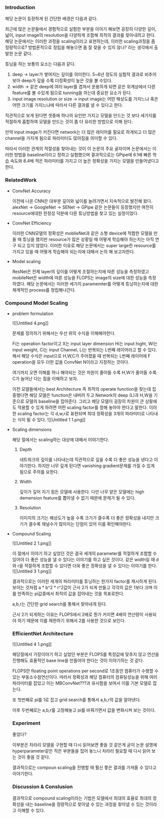 ### Introduction

해당 논문이 등장하게 된 간단한 배경은 다음과 같다.

최근에 많은 논문들에서 경험적으로 실험한 부분을 이야기 해보면 굉장히 다양한 깊이, 넓이, input image의 resolution을 다양하게 조합해 최적의 결과를 찾아내려고 한다. 해당 논문에서는 이러한 과정을 scaling이라고 표현하는데, 이러한 scaling과정을 좀 정량적으로? 방법론적으로 정립을 해놓으면 좀 잘 찾을 수 있지 않나? 라는 생각에서 출발한 논문 같다.

튜닝을 하는 보통의 요소는 다음과 같다.

1. deep → layer가 쌓여지는 깊이를 의미한다. 5~6년 정도의 실험적 결과로 비추어 보아 deep가 깊을 수록 더정확성이 높은 것을 볼 수있다.
2. width → 같은 deep에 여러 layer를 겹쳐서 운용하게 되면 같은 위계상에서 다른 feature를 볼 수있게 됨으로 tunning을 하는데 중요한 요소가 된다.
3. input image resolution or size → input image는 어떤 해상도를 가지느냐 혹은 어떤 크기를 가지느냐에 따라서 다른 결과를 낼 수 있다고 한다.

직관적으로 보게 된다면 셋중에 하나의 요인만 가지고 모델을 만드는 것 보다 세가지를 적절하게 홉합하여 모델을 만드는 것이 좀 더 유리한 방법으로 이해 된다.

만약 input image가 커진다면 network는 더 많은 레이어를 필요로 하게되고 더 많은 channel을 가지게 됨으로 파라미터도 많아짐을 의미할 수 있다.

따라서 이러한 관계의 적절성을 찾아내는 것이 이 논문의 주요 골자이며 논문에서는 이러한 방법을 baseline이라고 정하고 실험했으며 결과적으로는 GPipe에 6.1배 빠른 학습 속도와 8.4배 적은 파라미터를 가지고 더 높은 정확성을 가지는 모델을 만들어냈다고 한다.

### RelatedWork

- ConvNet Accuracy
    
    이전에 나온 CNN은 대부분 깊이와 넓이를 늘려가면서 지속적으로 발전해 왔다. alexNet → GoogleNet → SENet → GPipe 같은 논문들이 등장했지만 여전히 resource에대한 한정성 덕분에 다른 튜닝방법을 찾고 있는 실정이었다.
    
- ConvNet Efficiency
    
    이러한 CNN모델의 정확성은 moblieNet과 같은 소형 device에 적합한 모델을 만들 때 튜닝을 했지만 resource가 많은 상황일 때 어떻게 학습해야 하는지는 아직 연구 되고 있지 않았다. 이러한 이유로 해당 논문에서는 super large한 resource를 가지고 있을 때 어떻게 학습해야 되는지에 대해서 논의 해 보고자한다.
    
- Model scaling
    
    ResNet은 전체 layer의 깊이를 어떻게 조절하는지에 따른 성능을 측정하였고 mobileNet은 width에 따른 성능을 FLOPS는 image의 size에 대한 성능을 측정하였다. 해당 논문에서는 이러한 세가지 paramemter를 어떻게 튜닝하는지에 대한 체계적인 process를 정립해나간다.
    

### Compound Model Scaling

- problem formulation
    
    ![[Untitled 4.png]]
    
    문제를 정의하기 위해서는 우선 위의 수식을 이해해야한다.
    
    Fi는 operation factor이고 X는 input layer dimension Hi는 input hight, Wi는 input weight, Ci는 input Channel, Li는 반복되는 L번째 레이어라고 할 수 있다. 해서 해당 수식은 input으로 H,W,C가 주어졌을 때 반복되는 L번째 레이어에 F operation을 모두 더한 값을 ConvNet N이라고 지정하는 것이다.
    
    여기까지 오면 이해를 하나 해야되는 것은 차원이 줄어들 수록 H,W가 줄어들 수록 C가 늘어난 다는 점을 이해하고 보자.
    
    이전 모델들에서는 best Architecture 즉 최적의 operate function을 찾는데 집중했다면 해당 모델은 function은 내버려 두고 Network의 deep (L)과 H,W을 기준으로 모델의 baseline을 잡아준다. 그리고 해당 모델이 굉장히 차원이 큰 상황에도 적용할 수 있게 하려면 어떤 scaling factor를 정해 놓아야 한다고 말한다. 이러한 scaling factor는 각 d,w,r로 표현되며 최대 정확성을 3개의 파라미터로 나타내는 식이 될 수 있다.
    ![[Untitled 1 1.png]]
    
    
- Scaling dimensions
    
    해당 절에서는 scaling하는 대상에 대해서 이야기한다.
    
    1. Depth
        
        네트워크의 깊이를 나타내는데 직관적으로 깊을 수록 더 좋은 성능을 낸다고 이야기한다. 하지만 너무 깊게 된다면 vanishing gradient문제를 가질 수 있게 됨으로 주의를 요한다.
        
    2. Width
        
        깊이가 깊어 지기 힘든 모델에 사용한다. 다만 너무 얕은 모델에는 high demension feature를 뽑아낼 수 없기 때문에 문제가 될 수 있다.
        
    3. Resolution
        
        이미지의 크기는 해상도가 높을 수록 크기가 클수록 더 좋은 정확성을 내지만 크기가 클수록 채널수가 많아지는 단점이 있어 이를 확인해야한다.
        
- Compound Scaling
    
    ![[Untitled 2 1.png]]
    
    이 절에서 이야기 하고 싶었던 것은 결국 세개의 parameter를 적절하게 조합할 수 있어야 더 좋은 성능을 낼 수 있다는 이야기를 하고 싶은 것이다. 같은 width일 때 d와 r을 적절하게 조합할 수 있다면 더욱 좋은 정확성을 낼 수 있다는 이야기를 한다.
    ![[Untitled 3 1.png]]
    
    결과적으로는 이러한 세개의 파라미터를 튜닝하는 한가지 factor를 제시하게 된다. 보이는 것처럼 a * b^2 * r^2값이 근사 2가 되게 만들고 각각의 값은 1보다 크며 이를 만족하는 pi값중에서 최적의 값을 잡아내는 것을 목표로한다. 
    
    a,b,r는 간단한 grid search를 통해서 찾아내게 된다.
    
    근사 2가 되게하는 이유는 FLOPS에서 2배로 뭔가 커지면 4배의 연산량이 사용되야 하기 때문에 이를 제한하기 위해서 2를 사용한 것으로 보인다.
    
    ### EfficientNet Architecture
    ![[Untitled 4 1.png]]
    
    
    해당절에서 가장이야기 하고 싶었던 부분은 FLOPS를 특정값에 맞추지 않고 연산을 진행해도 효율적인 base line을 만들어야 한다는 것이 이야기하는 것 같다.
    
    FLOPS란 floating point operations per second로 1초동안 컴퓨터가 수행할 수 있는 부동소수점연산이다. 따러서 정확성과 해당 컴퓨터의 컴퓨팅성능을 위해 여러 파라미터를 잡았고 이는 MBConvNet???과 유사함을 보여서 이를 기본 모델로 잡는다.
    
    또 첫번째로 pi를 1로 잡고 grid search를 통해서 a,b,r의 값을 알아낸다. 
    
    이후 두번째로는 a,b,r를 고정해놓고 pi를 바꿔가면서 값을 변화시켜 보는 것이다.
    
    ### Experiment
    
    좋았다?
    
    이부분은 차라리 모델을 구현할 때 다시 읽어보면 좋을 것 같은게 굳이 논문 설명에 hyperparameter같은 작은 부분들을 집어 놓느니 차라리 필요할 때 다시 읽어 보는 것이 좋을 것 같다.
    
    결과적으로는 compoun scaling을 진행할 때 훨신 쫗은 결과를 가져올 수 있다고 이야기한다.
    
    ### Discussion & Conslusion
    
    결과적으로 compound scaling이라는 기법은 모델에서 최대의 효율로 최대의 정확성을 내는 baseline을 정량적으로 찾아낼 수 있는 과정을 찾아낼 수 있는 것이라고 이해할 수 있다.
